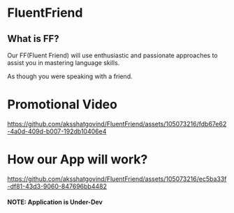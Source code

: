 # FluentFriend

## What is FF?

Our FF(Fluent Friend) will use enthusiastic and passionate approaches to assist you in mastering language skills. 

As though you were speaking with a friend.

# Promotional Video

https://github.com/aksshatgovind/FluentFriend/assets/105073216/fdb67e62-4a0d-409d-b007-192db10406e4

# How our App will work?

https://github.com/aksshatgovind/FluentFriend/assets/105073216/ec5ba33f-df81-43d3-9060-847696bb4482


#### NOTE: Application is Under-Dev
